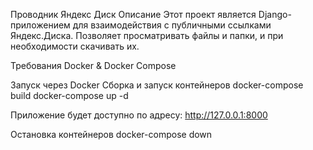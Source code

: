 Проводник Яндекс Диск
Описание
Этот проект является Django-приложением для взаимодействия с публичными ссылками Яндекс.Диска. Позволяет просматривать файлы и папки, и при необходимости скачивать их.

Требования
Docker & Docker Compose

Запуск через Docker
Сборка и запуск контейнеров
docker-compose build
docker-compose up -d

Приложение будет доступно по адресу: http://127.0.0.1:8000

Остановка контейнеров
docker-compose down

